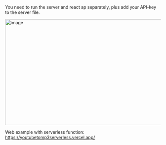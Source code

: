 You need to run the server and react ap separately, plus add your API-key to the server file.

<img width="559" height="342" alt="image" src="https://github.com/user-attachments/assets/adfad86a-39ec-465e-8a0e-4a3f51380d2b" />

Web example with serverless function:
https://youtubetomp3serverless.vercel.app/
